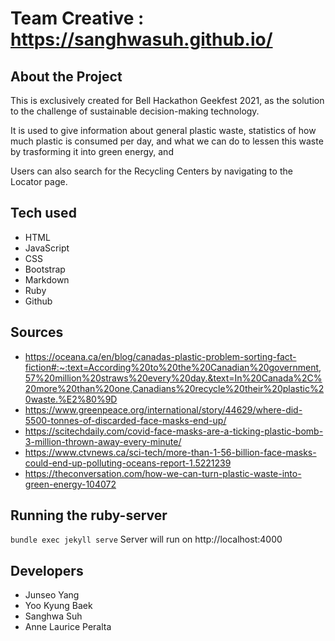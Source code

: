 # Team Creative : https://sanghwasuh.github.io/

## About the Project

This is exclusively created for Bell Hackathon Geekfest 2021, as the solution to the challenge of sustainable decision-making technology.

It is used to give information about general plastic waste, statistics of how much plastic is consumed per day, and what we can do to lessen this waste by trasforming it into green energy, and 

Users can also search for the Recycling Centers by navigating to the Locator page.

## Tech used
* HTML
* JavaScript
* CSS
* Bootstrap
* Markdown
* Ruby
* Github

## Sources
* https://oceana.ca/en/blog/canadas-plastic-problem-sorting-fact-fiction#:~:text=According%20to%20the%20Canadian%20government,57%20million%20straws%20every%20day.&text=In%20Canada%2C%20more%20than%20one,Canadians%20recycle%20their%20plastic%20waste.%E2%80%9D
* https://www.greenpeace.org/international/story/44629/where-did-5500-tonnes-of-discarded-face-masks-end-up/
* https://scitechdaily.com/covid-face-masks-are-a-ticking-plastic-bomb-3-million-thrown-away-every-minute/
* https://www.ctvnews.ca/sci-tech/more-than-1-56-billion-face-masks-could-end-up-polluting-oceans-report-1.5221239
* https://theconversation.com/how-we-can-turn-plastic-waste-into-green-energy-104072

## Running the ruby-server
```bundle exec jekyll serve```
Server will run on http://localhost:4000

## Developers
* Junseo Yang
* Yoo Kyung Baek
* Sanghwa Suh
* Anne Laurice Peralta
